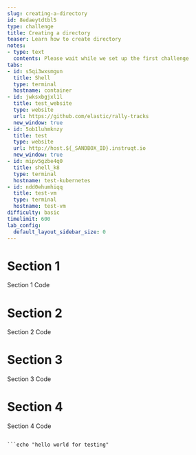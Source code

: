 ```yaml
---
slug: creating-a-directory
id: 8edaeytdtbl5
type: challenge
title: Creating a directory
teaser: Learn how to create directory
notes:
- type: text
  contents: Please wait while we set up the first challenge
tabs:
- id: s5qi3wxsmgun
  title: Shell
  type: terminal
  hostname: container
- id: jwksxbgjxl1l
  title: test_website
  type: website
  url: https://github.com/elastic/rally-tracks
  new_window: true
- id: 5ob1luhmknzy
  title: test
  type: website
  url: http://host.${_SANDBOX_ID}.instruqt.io
  new_window: true
- id: mipv5gzbe4q0
  title: shell_k8
  type: terminal
  hostname: test-kubernetes
- id: ndd0ehumhiqq
  title: test-vm
  type: terminal
  hostname: test-vm
difficulty: basic
timelimit: 600
lab_config:
  default_layout_sidebar_size: 0
---
```

Section 1
===
Section 1 Code

Section 2
===
Section 2 Code

Section 3
===
Section 3 Code

Section 4
===
Section 4 Code


```run

```echo "hello world for testing"
